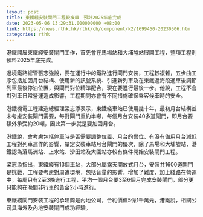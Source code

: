 ```yaml
---
layout: post
title: 東鐵綫安裝閘門工程較複雜　預計2025年底完成
date: 2023-05-06 13:29:31.000000000 +08:00
link: https://news.rthk.hk/rthk/ch/component/k2/1699450-20230506.htm
categories: rthk
---
```


港鐵開展東鐵綫安裝閘門工作，首先會在馬場站和大埔墟站展開工程，整項工程則預料2025年底完成。

過境鐵路總管張志強說，要在運行中的鐵路進行閘門安裝，工程較複雜，五步曲工序包括加固月台結構、使用新的訊號系統、引進新列車及在東鐵過海段通車後調節列車最後停泊位置，與閘門對位精準配合，現在要進行最後一步。他說，工程不會對列車日常營運造成影響，工程期間亦會有不同措施確保乘客候車時的安全。

港鐵機電工程建造總經理梁志添表示，東鐵綫車站已使用幾十年，最初月台結構並未考慮安裝閘門需要，每對閘門重約半噸，每個月台安裝40多道閘門，即月台要額外承受約20噸，因此第一步就是要加固月台。

港鐵說，會考慮包括停車時是否需要調整位置、月台的彎位、有沒有備用月台減低工程對列車運作的影響，釐定安裝車站月台閘門的優次，除了馬場和大埔墟站，港鐵認為落馬洲站、上水站、沙田站及大圍站亦較有條件開始安裝閘門工程。

梁志添指出，東鐵綫有13個車站，大部分屬露天開放式月台，安裝共1600道閘門是挑戰，工程要考慮對周遭環境，包括音量的影響，增加了難度，加上綫路在營運中，每周只有2至3晚進行工程，平均一個月台要3至6個月完成安裝閘門，部分更只能夠在晚間非行車的黃金2小時進行。

東鐵綫閘門安裝工程的承建商是內地公司，合約價值5億1千萬元，港鐵說，相關公司具海外及內地安裝閘門成功經驗。
